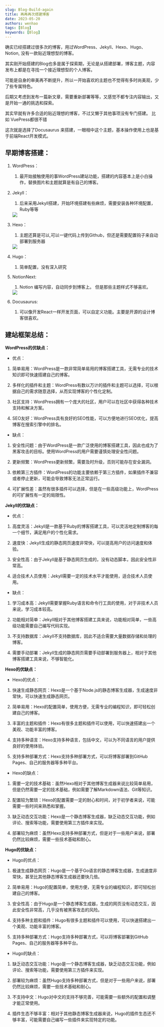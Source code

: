 ```yaml
---
slug: Blog-Build-again
title: 再再再次搭建博客
date: 2023-05-20
authors: wenhao
tags: [Blog]
keywords: [Blog]
---
```




确实已经搭建过很多次的博客，用过WordPress、Jekyll、Hexo、Hugo、Notion, 没有一款贴近理想型的博客。

其实刚开始搭建的Blog也多是属于探索期，无论是从搭建部署，博客主题，内容发布上都是在寻找一个接近理想型的个人博客。

可能是自身的审美再不断提升，所以一开始喜欢的主题也不觉得有多时尚美观，少了些专属特色。

后期又考虑到发布一篇新文章，需要重新部署等等，又感觉不都专注内容输出，又是开始一通的挑选和探索。

其实早就有许多合适的贴近理想的博客，不过又懒于其他事项没有专门搭建。 比如 VuePress都很不错

这次就是选择了Docusaurus 来搭建，一眼相中这个主题，基本操作使用上也是基于前端React开发模式。


<!-- truncate -->



## 早期博客搭建：

1. WordPress：
   1. 最开始接触使用的事WordPress建站功能，搭建的内容基本上是小白操作，替换图片和主题就算是有自己的博客。
2. Jekyll：
   1. 后来采用Jekyll搭建，开始环境搭建有些麻烦，需要安装各种环境配置，Ruby等等
   <img src="https://img.fuwenhao.club/blog/blog01.png"/>

3. Hexo：
   1. 主题还算是可以,可以一键代码上传到Github，但还是需要配置钩子来自动部署到服务器
   <img src="https://img.fuwenhao.club/blog/blog02.png"/>

4. Hugo：
   1. 简单配置，没有深入研究
5. NotionNext:
   1. Notion 编写内容，自动同步到博客上。 但是那些主题样式不够喜欢。
   <img src="https://img.fuwenhao.club/blog/blog03.png"/>
6. Docusaurus:
   1. 可以像开发React一样开发页面，可以自定义功能。主要是开源的设计博客很喜欢。



## 建站框架总结：

**WordPress的优缺点：**

- 优点：

1. 简单易用：WordPress是一款非常简单易用的博客搭建工具，无需专业的技术知识即可快速搭建自己的博客。

2. 多样化的插件和主题：WordPress有数以万计的插件和主题可以选择，可以根据自己的需求随意选择，从而实现博客的个性化定制。

3. 社区支持：WordPress拥有一个庞大的社区，用户可以在社区中获得各种技术支持和解决方案。

4. SEO友好：WordPress具有良好的SEO性能，可以方便地进行SEO优化，提高博客在搜索引擎中的排名。

- 缺点：

1. 安全性问题：由于WordPress是一款广泛使用的博客搭建工具，因此也成为了黑客攻击的目标。使用WordPress的用户需要谨慎处理安全性问题。

2. 更新频繁：WordPress更新频繁，需要及时升级，否则可能存在安全漏洞。

3. 依赖第三方插件：WordPress的功能主要依赖于第三方插件，如果插件不兼容或者停止更新，可能会导致博客无法正常运行。

4. 可扩展性差：虽然有很多插件可以选择，但是在一些高级功能上，WordPress的可扩展性有一定的局限性。



**Jekyll的优缺点：**

- 优点：

1. 高度灵活：Jekyll是一款基于Ruby的博客搭建工具，可以灵活地定制博客的每一个细节，满足用户的个性化需求。

2. 速度快：Jekyll生成的静态网页速度非常快，可以提高用户的访问速度和体验。

3. 安全性高：由于Jekyll是基于静态网页生成的，没有动态脚本，因此安全性非常高。

4. 适合技术人员使用：Jekyll需要一定的技术水平才能使用，适合技术人员使用。

- 缺点：

1. 学习成本高：Jekyll需要掌握Ruby语言和命令行工具的使用，对于非技术人员来说，学习成本较高。

2. 功能相对简单：Jekyll相对于其他博客搭建工具来说，功能相对简单，一些高级功能需要自己编写代码实现。

3. 不支持数据库：Jekyll不支持数据库，因此不适合需要大量数据存储和处理的博客。

4. 需要手动部署：Jekyll生成的静态网页需要手动部署到服务器上，相对于其他博客搭建工具来说，不够智能化。



**Hexo的优缺点：**

- Hexo的优点：

1. 快速生成静态网页：Hexo是一个基于Node.js的静态博客生成器，生成速度非常快，可以快速生成静态网页。

2. 简单易用：Hexo的配置简单，使用方便，无需专业的编程知识，即可轻松创建自己的博客。

3. 丰富的主题和插件：Hexo有很多主题和插件可以使用，可以快速搭建出一个美观、功能丰富的博客。

4. 支持多种语言：Hexo支持多种语言，包括中文，可以为不同语言的用户提供良好的使用体验。

5. 支持多种部署方式：Hexo支持多种部署方式，可以将博客部署到GitHub Pages、自己的服务器等多种平台。

- Hexo的缺点：

1. 需要一定的技术基础：虽然Hexo相对于其他博客生成器来说比较简单易用，但是仍然需要一定的技术基础，例如需要了解Markdown语法、Git等知识。

2. 配置较为繁琐：Hexo的配置需要一定的耐心和时间，对于初学者来说，可能需要一些时间来熟悉和掌握。

3. 缺乏动态交互功能：Hexo是一个静态博客生成器，缺乏动态交互功能，例如评论、搜索等功能，需要使用第三方插件来实现。

4. 部署较为麻烦：虽然Hexo支持多种部署方式，但是对于一些用户来说，部署仍然比较麻烦，需要一些技术基础和耐心。



**Hugo的优缺点：**

- Hugo的优点：

1. 极速生成静态网页：Hugo是一个基于Go语言的静态博客生成器，生成速度非常快，甚至比其他静态博客生成器还要快几倍。

2. 简单易用：Hugo的配置简单，使用方便，无需专业的编程知识，即可轻松创建自己的博客。

3. 安全性高：由于Hugo是一个静态博客生成器，生成的网页没有动态交互，因此安全性非常高，几乎没有被黑客攻击的风险。

4. 支持多种主题和插件：Hugo有很多主题和插件可以使用，可以快速搭建出一个美观、功能丰富的博客。

5. 支持多种部署方式：Hugo支持多种部署方式，可以将博客部署到GitHub Pages、自己的服务器等多种平台。

- Hugo的缺点：

1. 缺乏动态交互功能：Hugo是一个静态博客生成器，缺乏动态交互功能，例如评论、搜索等功能，需要使用第三方插件来实现。

2. 部署较为麻烦：虽然Hugo支持多种部署方式，但是对于一些用户来说，部署仍然比较麻烦，需要一些技术基础和耐心。

3. 不支持中文：Hugo对中文的支持不够完善，可能需要一些额外的配置和调整才能正常使用。

4. 插件生态不够丰富：相对于其他静态博客生成器来说，Hugo的插件生态还不够丰富，可能需要自己编写一些插件来实现特定的功能。